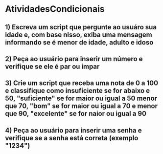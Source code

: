 # AtividadesCondicionais

## 1) Escreva um script que pergunte ao usuáro sua idade e, com base nisso, exiba uma mensagem informando se é menor de idade, adulto e idoso

## 2) Peça ao usuário para inserir um número e verifique se ele é par ou ímpar

## 3) Crie um script que receba uma nota de 0 a 100 e classifique como insuficiente se for abaixo e 50, "suficiente" se for maior ou igual a 50 menor que 70, "bom" se for maior ou igual a 70 e menor que 90, "excelente" se for naior ou igual a 90

## 4) Peça ao usuário para inserir uma senha e verifique se a senha está correta (exemplo "1234") 


